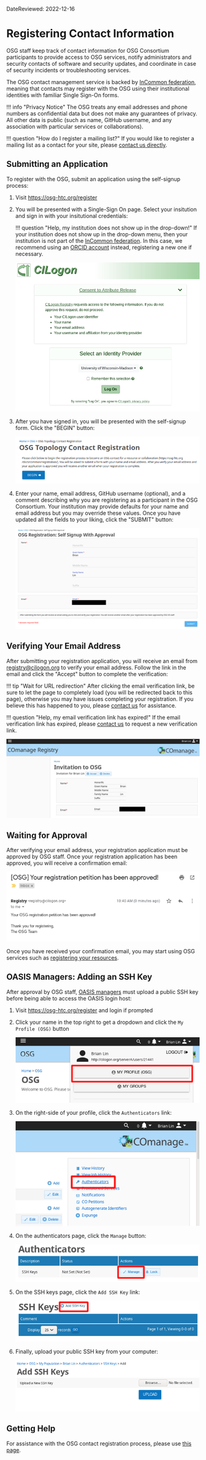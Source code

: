 DateReviewed: 2022-12-16

Registering Contact Information
===============================

OSG staff keep track of contact information for OSG Consortium participants to provide access to OSG services,
notify administrators and security contacts of software and security updates,
and coordinate in case of security incidents or troubleshooting services.

The OSG contact management service is backed by [InCommon federation](https://www.incommon.org/federation/),
meaning that contacts may register with the OSG using their institutional identities with familiar Single Sign-On forms.

!!! info "Privacy Notice"
    The OSG treats any email addresses and phone numbers as confidential data but does not make any guarantees of
    privacy.
    All other data is public (such as name, GitHub username, and any association with particular services or
    collaborations).

!!! question "How do I register a mailing list?"
    If you would like to register a mailing list as a contact for your site, please [contact us directly](#getting-help).

Submitting an Application
-------------------------

To register with the OSG, submit an application using the self-signup process:

1.  Visit <https://osg-htc.org/register>

1.  You will be presented with a Single-Sign On page.
    Select your insitution and sign in with your insitutional credentials:

    !!! question "Help, my institution does not show up in the drop-down!"
        If your institution does not show up in the drop-down menu, then your institution is not part of the
        [InCommon federation](https://www.incommon.org/federation/).
        In this case, we recommend using an [ORCID account](https://orcid.org/) instead, registering a new one if necessary.

    ![CILogon Single-Sign On page](../img/comanage/comanage-sso.png)

1.  After you have signed in, you will be presented with the self-signup form.
    Click the "BEGIN" button:

    ![COManage self-signup form](../img/comanage/comanage-landing-page.png)

1.  Enter your name, email address, GitHub username (optional), and a comment describing why you are registering as a
    participant in the OSG Consortium.
    Your institution may provide defaults for your name and email address but you may override these values.
    Once you have updated all the fields to your liking, click the "SUBMIT" button:

    ![COManage enrollment form](../img/comanage/comanage-enrollment-form.png)

Verifying Your Email Address
----------------------------

After submitting your registration application, you will receive an email from <registry@cilogon.org> to verify your email
address.
Follow the link in the email and click the "Accept" button to complete the verification:

!!! tip "Wait for URL redirection"
     After clicking the email verification link, be sure to let the page to completely load (you will be redirected back
     to this page), otherwise you may have issues completing your registration.
     If you believe this has happened to you, please [contact us](#getting-help) for assistance.

!!! question "Help, my email verification link has expired!"
    If the email verification link has expired, please [contact us](#getting-help) to request a new verification link.

![COManage verification email](../img/comanage/comanage-email-verification-form.png)

Waiting for Approval
--------------------

After verifying your email address, your registration application must be approved by OSG staff.
Once your registration application has been approved, you will receive a confirmation email:

![COManage approval email](../img/comanage/comanage-verified-email.png)

Once you have received your confirmation email, you may start using OSG services such as
[registering your resources](registration.md).

OASIS Managers: Adding an SSH Key
---------------------------------

After approval by OSG staff, [OASIS managers](../data/update-oasis.md) must upload a public
SSH key before being able to access the OASIS login host:

1.  Visit <https://osg-htc.org/register> and login if prompted

1.  Click your name in the top right to get a dropdown and click the `My Profile (OSG)` button

    ![COManage profile dropdown](../img/comanage/ssh-homepage-dropdown.png)

1.  On the right-side of your profile, click the `Authenticators` link:

    ![COManage user profile](../img/comanage/ssh-edit-profile.png)

1.  On the authenticators page, click the `Manage` button:

    ![COManage authenticators](../img/comanage/ssh-authenticator-select.png)

1.  On the SSH keys page, click the `Add SSH Key` link:

    ![COManage SSH keys](../img/comanage/ssh-key-list.png)

1.  Finally, upload your public SSH key from your computer:

    ![COManage upload SSH key](../img/comanage/ssh-add-key.png)

Getting Help
------------

For assistance with the OSG contact registration process, please use
[this page](https://osg-htc.org/docs/common/help/).
